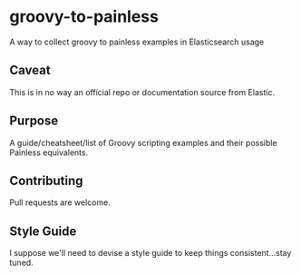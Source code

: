 # groovy-to-painless
A way to collect groovy to painless examples in Elasticsearch usage

## Caveat

This is in no way an official repo or documentation source from Elastic.

## Purpose

A guide/cheatsheet/list of Groovy scripting examples and their possible Painless equivalents.

## Contributing

Pull requests are welcome.

## Style Guide

I suppose we'll need to devise a style guide to keep things consistent...stay tuned.

